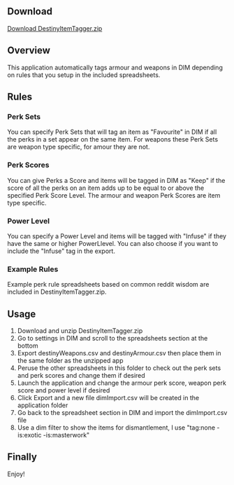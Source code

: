 ## Download
[Download DestinyItemTagger.zip](DestinyItemTagger.zip)

## Overview
This application automatically tags armour and weapons in DIM depending on rules that you setup in the included spreadsheets.

## Rules
### Perk Sets
You can specify Perk Sets that will tag an item as "Favourite" in DIM if all the perks in a set appear on the same item.
For weapons these Perk Sets are weapon type specific, for amour they are not.
### Perk Scores
You can give Perks a Score and items will be tagged in DIM as "Keep" if the score of all the perks on an item adds up to be equal to or above the specified Perk Score Level.  The armour and weapon Perk Scores are item type specific.
### Power Level
You can specify a Power Level and items will be tagged with "Infuse" if they have the same or higher PowerLlevel. You can also choose if you want to include the "Infuse" tag in the export.
### Example Rules
Example perk rule spreadsheets based on common reddit wisdom are included in DestinyItemTagger.zip.

## Usage
1. Download and unzip DestinyItemTagger.zip
2. Go to settings in DIM and scroll to the spreadsheets section at the bottom
3. Export destinyWeapons.csv and destinyArmour.csv then place them in the same folder as the unzipped app
4. Peruse the other spreadsheets in this folder to check out the perk sets and perk scores and change them if desired
5. Launch the application and change the armour perk score, weapon perk score and power level if desired
6. Click Export and a new file dimImport.csv will be created in the application folder
7. Go back to the spreadsheet section in DIM and import the dimImport.csv file
8. Use a dim filter to show the items for dismantlement, I use "tag:none -is:exotic -is:masterwork"

## Finally
Enjoy!
